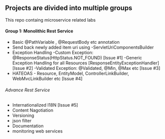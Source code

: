 ## Projects are divided into multiple groups
This repo containg microservice related labs

#### Group 1: Monolithic Rest Service
  * Basic @PathVariable , @RequestBody etc annotation
  * Send back newly added item uri using -ServletUriComponentsBuilder
  * Exception Handling 
	-Custom Exception: @ResponseStatus(HttpStatus.NOT_FOUND) [Issue #1]
    -Generic Exception Handling for all Resources [ResponseEntityExceptionHandler] [Issue #2]
    -Validated Exception: @Validated, @Min, @Max etc [Issue #3]
  * HATEOAS - Resource, EntityModel, ControllerLinkBuilder, WebMvcLinkBuilder etc [Issue #4]
 
###### Advance Rest Service
  * Internationalized I18N [Issue #5]
  * Content Nagotiation
  * Versioning
  * json filter
  * Documentation
  * monitoring web services

